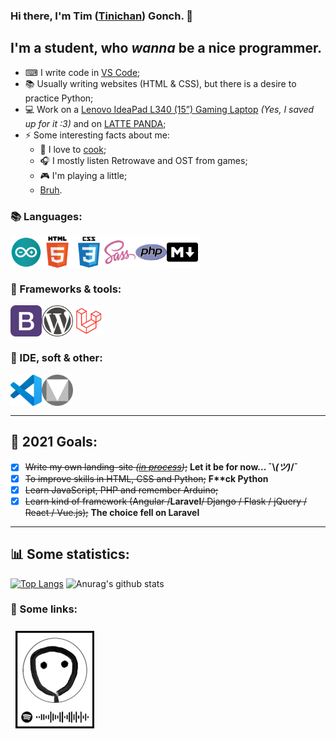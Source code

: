 ### Hi there, I'm Tim ([Tinichan][mygithub]) Gonch. 👋

## I'm a student, who _wanna_ be a nice programmer.

- ⌨ I write code in [VS Code][vscode];
- 📚 Usually writing websites (HTML & CSS), but there is a desire to practice Python;
- 💻 Work on a [Lenovo IdeaPad L340 (15”) Gaming Laptop][currentpc] _(Yes, I saved up for it :3)_ and on [LATTE PANDA][panda];
- ⚡ Some interesting facts about me:
  - 🥪 I love to [cook][laugh];
  - 🎧 I mostly listen Retrowave and OST from games;
  - 🎮 I'm playing a little;
  - [Bruh][bruh].

### 📚 Languages:
<!--
[<img align="left" alt="C++" width="50px" src="https://raw.githubusercontent.com/github/explore/80688e429a7d4ef2fca1e82350fe8e3517d3494d/topics/cpp/cpp.png"/>](https://github.com/topics/cpp)
[<img align="left" alt="SQL" width="50px" src="https://raw.githubusercontent.com/github/explore/80688e429a7d4ef2fca1e82350fe8e3517d3494d/topics/sql/sql.png"/>](https://github.com/topics/sql)
-->
[<img align="left" alt="Arduino" width="50px" src="https://raw.githubusercontent.com/github/explore/80688e429a7d4ef2fca1e82350fe8e3517d3494d/topics/arduino/arduino.png"/>](https://github.com/topics/arduino)
[<img align="left" alt="HTML 5" width="50px" src="https://raw.githubusercontent.com/github/explore/80688e429a7d4ef2fca1e82350fe8e3517d3494d/topics/html/html.png"/>](https://github.com/topics/html)
[<img align="left" alt="CSS 3" width="50px" src="https://raw.githubusercontent.com/github/explore/80688e429a7d4ef2fca1e82350fe8e3517d3494d/topics/css/css.png"/>](https://github.com/topics/css)
[<img align="left" alt="Sass" width="50px" src="https://raw.githubusercontent.com/github/explore/80688e429a7d4ef2fca1e82350fe8e3517d3494d/topics/sass/sass.png"/>](https://github.com/topics/sass)
<!-- [<img align="left" alt="Python" width="50px" src="https://raw.githubusercontent.com/github/explore/80688e429a7d4ef2fca1e82350fe8e3517d3494d/topics/python/python.png"/>](https://github.com/topics/python)
[<img align="left" alt="JavaScript" width="50px" src="https://raw.githubusercontent.com/github/explore/80688e429a7d4ef2fca1e82350fe8e3517d3494d/topics/javascript/javascript.png"/>](https://github.com/topics/javascript)
-->
[<img align="left" alt="PHP" width="50px" src="https://raw.githubusercontent.com/github/explore/ccc16358ac4530c6a69b1b80c7223cd2744dea83/topics/php/php.png"/>](https://github.com/topics/php)
[<img align="left" alt="Markdown" width="50px" src="https://raw.githubusercontent.com/github/explore/80688e429a7d4ef2fca1e82350fe8e3517d3494d/topics/markdown/markdown.png"/>](https://github.com/topics/markdown)

<br>
<br>
<br>

### 🧰 Frameworks & tools:

[<img align="left" alt="Bootstrap" width="50px" src="https://raw.githubusercontent.com/github/explore/80688e429a7d4ef2fca1e82350fe8e3517d3494d/topics/bootstrap/bootstrap.png" style=""/>](https://github.com/topics/bootstrap)
[<img align="left" alt="WordPress" width="50px" src="https://raw.githubusercontent.com/github/explore/80688e429a7d4ef2fca1e82350fe8e3517d3494d/topics/wordpress/wordpress.png"/>](https://github.com/topics/wordpress)
[<img align="left" alt="Laravel" width="50px" src="https://raw.githubusercontent.com/github/explore/56a826d05cf762b2b50ecbe7d492a839b04f3fbf/topics/laravel/laravel.png"/>](https://github.com/topics/laravel)
<!--
[<img align="left" alt="Ajax" width="50px" src=""/>](https://github.com/topics/ajax)
[<img align="left" alt="jQuery" width="50px" src="https://raw.githubusercontent.com/github/explore/80688e429a7d4ef2fca1e82350fe8e3517d3494d/topics/jquery/jquery.png"/>](https://github.com/topics/jquery)
-->

<br>
<br>
<br>

### 💾 IDE, soft & other:

[<img align="left" alt="Visual Studio Code" width="50px" src="https://raw.githubusercontent.com/github/explore/80688e429a7d4ef2fca1e82350fe8e3517d3494d/topics/visual-studio-code/visual-studio-code.png"/>](https://code.visualstudio.com/)
<!--
[<img align="left" alt="Raspberry Pi" width="50px" src="https://raw.githubusercontent.com/github/explore/80688e429a7d4ef2fca1e82350fe8e3517d3494d/topics/raspberry-pi/raspberry-pi.png"/>](https://github.com/topics/raspberry-pi)
-->
[<img align="left" alt="Material design" width="50px" src="https://raw.githubusercontent.com/github/explore/80688e429a7d4ef2fca1e82350fe8e3517d3494d/topics/material-design/material-design.png"/>](https://github.com/topics/material-design)

<br>
<br>
<br>
<hr>

## 🎯 2021 Goals:

- [x] <del>Write my own landing-site _([in process][my_site])_;</del> **Let it be for now... ¯\\_(ツ)_/¯**
- [x] <del>To improve skills in HTML, CSS and Python;</del> **F\*\*ck Python**
- [x] <del>Learn JavaScript, PHP and remember Arduino;</del>
- [x] <del>Learn kind of framework (Angular /</del><b>Laravel</b><del>/ Django / Flask / jQuery / React / Vue.js);</del> **The choice fell on Laravel**

<hr>

## 📊 Some statistics:

[![Top Langs](https://github-readme-stats.vercel.app/api/top-langs/?username=Tinichan)](https://github.com/anuraghazra/github-readme-stats)
![Anurag's github stats](https://github-readme-stats.vercel.app/api?username=Tinichan&show_icons=true)

### 🔗 Some links:

[<img align="center" alt="My Spotify" width="120px" src="https://github.com/Tinichan/Tinichan/blob/master/assets/images/mySpotify.jpeg" style="margin: 8px; border: 3px solid #000000;"/>][spotify]

<!--/////////////////////////////////-->

[laugh]: https://youtu.be/wgzdb0txR_c?t=280
[bruh]: https://www.youtube.com/watch?v=dQw4w9WgXcQ
[mygithub]: https://github.com/Tinichan
[vscode]: https://code.visualstudio.com/
[currentpc]: https://www.lenovo.com/us/en/laptops/ideapad/ideapad-gaming-laptops/IdeaPad-L340-15IRH-Gaming/p/88IPL301161
[panda]: http://www.lattepanda.com/products/3.html
[my_site]: https://github.com/Tinichan/My-site
[spotify]: https://open.spotify.com/user/2z68o3ril7kxltzxje509snjb?si=-DESlo4WTkufb0wz6XprtQ

<!--/////////////////////////////////-->
